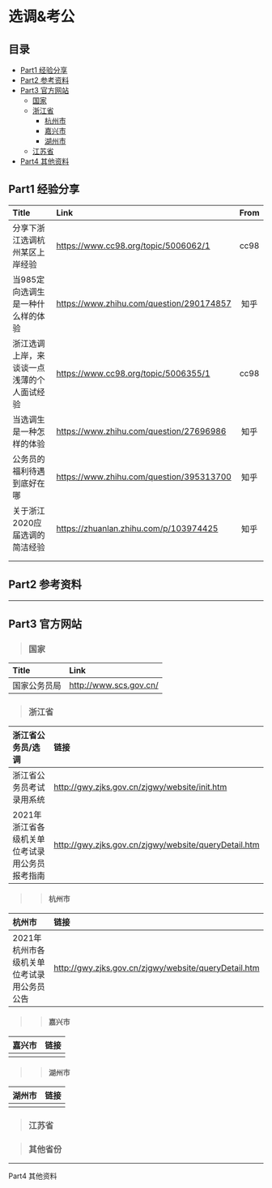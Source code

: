 # 选调&考公

## 目录
- [Part1 经验分享](#part1)
- [Part2 参考资料](#part2)
- [Part3 官方网站](#part3)
    - [国家](#china)
    - [浙江省](#zhejiang)
        - [杭州市](#hangzhou)
        - [嘉兴市](#jiaxing)
        - [湖州市](#huzhou)
    - [江苏省](#jiangsu)
- [Part4 其他资料](#part4)

<span id="part1"> </span>  
----  
## Part1 经验分享

| Title | Link | From |  
|  :----  | :---- | :----:|
|分享下浙江选调杭州某区上岸经验|https://www.cc98.org/topic/5006062/1|cc98|  
|当985定向选调生是一种什么样的体验|https://www.zhihu.com/question/290174857|知乎|
|浙江选调上岸，来谈谈一点浅薄的个人面试经验|https://www.cc98.org/topic/5006355/1|cc98|
|当选调生是一种怎样的体验|https://www.zhihu.com/question/27696986|知乎|
|公务员的福利待遇到底好在哪|https://www.zhihu.com/question/395313700|知乎|
|关于浙江2020应届选调的简洁经验|https://zhuanlan.zhihu.com/p/103974425|知乎|
||||
||||
<span id="part2"> </span>
----
## Part2 参考资料


----
<span id="part3"> </span>
## Part3 官方网站
<span id="china"> </span>
> ### 国家
|Title|Link|
|:----|:----|
|国家公务员局|http://www.scs.gov.cn/|

<span id="zhejiang"> </span>
> ### 浙江省
|浙江省公务员/选调|链接|
|:----|:----|
|浙江省公务员考试录用系统|http://gwy.zjks.gov.cn/zjgwy/website/init.htm|
|2021年浙江省各级机关单位考试录用公务员报考指南|http://gwy.zjks.gov.cn/zjgwy/website/queryDetail.htm|

<span id="hangzhou"> </span>
>> #### 杭州市  
|杭州市|链接|
|:----|:----|
|2021年杭州市各级机关单位考试录用公务员公告|http://gwy.zjks.gov.cn/zjgwy/website/queryDetail.htm|


<span id="jiaxing"> </span>
>> #### 嘉兴市  
|嘉兴市|链接|
|:----|:----|
|||

<span id="huzhou"> </span>
>> #### 湖州市 
|湖州市|链接|
|:----|:----|
|||



<span id="jiangsu"> </span>
> ### 江苏省

> ### 其他省份

----
<span id="part4"> </span>
Part4 其他资料